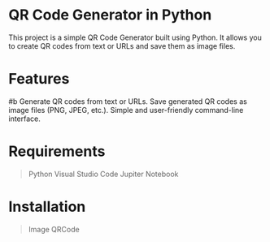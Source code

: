 # QR Code Generator in Python
This project is a simple QR Code Generator built using Python. It allows you to create QR codes from text or URLs and save them as image files.

# Features
#b Generate QR codes from text or URLs.
Save generated QR codes as image files (PNG, JPEG, etc.).
Simple and user-friendly command-line interface.

# Requirements
> Python
> Visual Studio Code
> Jupiter Notebook

# Installation
> Image
> QRCode

